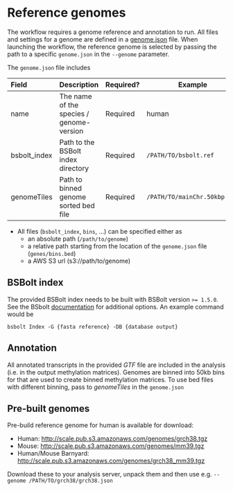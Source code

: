 # Reference genomes
The workflow requires a genome reference and annotation to run. All files and settings for a genome are defined in a [genome.json](examples/genomes.json) file. When launching the workflow, the reference genome is selected by passing the path to a specific `genome.json` in the `--genome` parameter.

The `genome.json` file includes

Field |  Description | Required? | Example
:-- | -- | -- | --
name | The name of the species / genome-version | Required | human 
bsbolt_index | Path to the BSBolt index directory | Required | `/PATH/TO/bsbolt.ref` 
genomeTiles | Path to binned genome sorted bed file | Required | `/PATH/TO/mainChr.50kbp.bed` 

* All files (`bsbolt_index`, `bins`, ...) can be specified either as
    - an absolute path (`/path/to/genome`)
    - a relative path starting from the location of the `genome.json` file (`genes/bins.bed`)
    - a AWS S3 url (s3://path/to/genome)

## BSBolt index
The provided BSBolt index needs to be built with BSBolt version `>= 1.5.0`. See the BSbolt [documentation](https://bsbolt.readthedocs.io/en/latest/bsb_index/) for additional options. An example command would be
```
bsbolt Index -G {fasta reference} -DB {database output}
```

## Annotation
All annotated transcripts in the provided _GTF_ file are included in the analysis (i.e. in the output methylation matrices). 
Genomes are binned into 50kb bins for that are used to create binned methylation matrices. To use bed files with different binning, pass to _genomeTiles_ in the `genome.json`

## Pre-built genomes
Pre-build reference genome for human is available for download:
* Human: http://scale.pub.s3.amazonaws.com/genomes/grch38.tgz
* Mouse: http://scale.pub.s3.amazonaws.com/genomes/mm39.tgz
* Human/Mouse Barnyard: http://scale.pub.s3.amazonaws.com/genomes/grch38_mm39.tgz

Download these to your analysis server, unpack them and then use e.g.
`--genome /PATH/TO/grch38/grch38.json`

